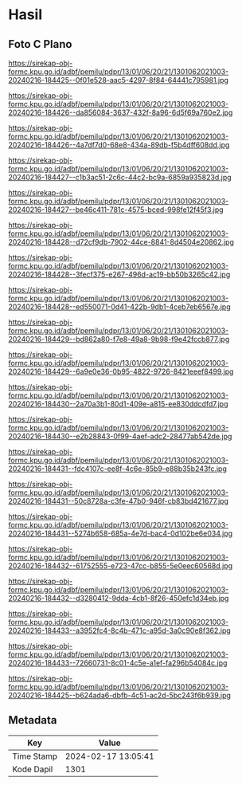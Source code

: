 # Hasil

## Foto C Plano

https://sirekap-obj-formc.kpu.go.id/adbf/pemilu/pdpr/13/01/06/20/21/1301062021003-20240216-184425--0f01e528-aac5-4297-8f84-64441c795981.jpg

https://sirekap-obj-formc.kpu.go.id/adbf/pemilu/pdpr/13/01/06/20/21/1301062021003-20240216-184426--da856084-3637-432f-8a96-6d5f69a760e2.jpg

https://sirekap-obj-formc.kpu.go.id/adbf/pemilu/pdpr/13/01/06/20/21/1301062021003-20240216-184426--4a7df7d0-68e8-434a-89db-f5b4dff608dd.jpg

https://sirekap-obj-formc.kpu.go.id/adbf/pemilu/pdpr/13/01/06/20/21/1301062021003-20240216-184427--c1b3ac51-2c6c-44c2-bc9a-6859a935823d.jpg

https://sirekap-obj-formc.kpu.go.id/adbf/pemilu/pdpr/13/01/06/20/21/1301062021003-20240216-184427--be46c411-781c-4575-bced-998fe12f45f3.jpg

https://sirekap-obj-formc.kpu.go.id/adbf/pemilu/pdpr/13/01/06/20/21/1301062021003-20240216-184428--d72cf9db-7902-44ce-8841-8d4504e20862.jpg

https://sirekap-obj-formc.kpu.go.id/adbf/pemilu/pdpr/13/01/06/20/21/1301062021003-20240216-184428--3fecf375-e267-496d-ac19-bb50b3265c42.jpg

https://sirekap-obj-formc.kpu.go.id/adbf/pemilu/pdpr/13/01/06/20/21/1301062021003-20240216-184428--ed550071-0d41-422b-9db1-4ceb7eb6567e.jpg

https://sirekap-obj-formc.kpu.go.id/adbf/pemilu/pdpr/13/01/06/20/21/1301062021003-20240216-184429--bd862a80-f7e8-49a8-9b98-f9e42fccb877.jpg

https://sirekap-obj-formc.kpu.go.id/adbf/pemilu/pdpr/13/01/06/20/21/1301062021003-20240216-184429--6a9e0e36-0b95-4822-9726-8421eeef8499.jpg

https://sirekap-obj-formc.kpu.go.id/adbf/pemilu/pdpr/13/01/06/20/21/1301062021003-20240216-184430--2a70a3b1-80d1-409e-a815-ee830ddcdfd7.jpg

https://sirekap-obj-formc.kpu.go.id/adbf/pemilu/pdpr/13/01/06/20/21/1301062021003-20240216-184430--e2b28843-0f99-4aef-adc2-28477ab542de.jpg

https://sirekap-obj-formc.kpu.go.id/adbf/pemilu/pdpr/13/01/06/20/21/1301062021003-20240216-184431--fdc4107c-ee8f-4c6e-85b9-e88b35b243fc.jpg

https://sirekap-obj-formc.kpu.go.id/adbf/pemilu/pdpr/13/01/06/20/21/1301062021003-20240216-184431--50c8728a-c3fe-47b0-946f-cb83bd421677.jpg

https://sirekap-obj-formc.kpu.go.id/adbf/pemilu/pdpr/13/01/06/20/21/1301062021003-20240216-184431--5274b658-685a-4e7d-bac4-0d102be6e034.jpg

https://sirekap-obj-formc.kpu.go.id/adbf/pemilu/pdpr/13/01/06/20/21/1301062021003-20240216-184432--61752555-e723-47cc-b855-5e0eec60568d.jpg

https://sirekap-obj-formc.kpu.go.id/adbf/pemilu/pdpr/13/01/06/20/21/1301062021003-20240216-184432--d3280412-9dda-4cb1-8f26-450efc1d34eb.jpg

https://sirekap-obj-formc.kpu.go.id/adbf/pemilu/pdpr/13/01/06/20/21/1301062021003-20240216-184433--a3952fc4-8c4b-471c-a95d-3a0c90e8f362.jpg

https://sirekap-obj-formc.kpu.go.id/adbf/pemilu/pdpr/13/01/06/20/21/1301062021003-20240216-184433--72660731-8c01-4c5e-a1ef-fa296b54084c.jpg

https://sirekap-obj-formc.kpu.go.id/adbf/pemilu/pdpr/13/01/06/20/21/1301062021003-20240216-184425--b624ada6-dbfb-4c51-ac2d-5bc243f6b939.jpg


## Metadata

| Key        | Value               |
| ---------- | ------------------- |
| Time Stamp | 2024-02-17 13:05:41 |
| Kode Dapil | 1301                |



